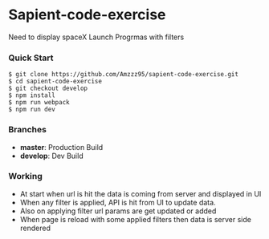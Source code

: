 # Sapient-code-exercise
Need to display spaceX Launch Progrmas with filters


### Quick Start

```shell
$ git clone https://github.com/Amzzz95/sapient-code-exercise.git
$ cd sapient-code-exercise
$ git checkout develop
$ npm install
$ npm run webpack
$ npm run dev
```

### Branches

* **master**: Production Build
* **develop**: Dev Build

### Working
* At start when url is hit the data is coming from server and displayed in UI
* When any filter is applied, API is hit from UI to update data.
* Also on applying filter url params are get updated or added
* When page is reload with some applied filters then data is server side rendered
